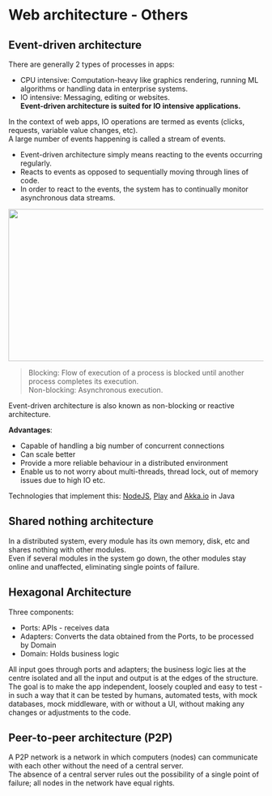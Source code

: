 # Web architecture - Others
## Event-driven architecture
There are generally 2 types of processes in apps: 
- CPU intensive: Computation-heavy like graphics rendering, running ML algorithms or handling data in enterprise systems.
- IO intensive: Messaging, editing or websites.  
**Event-driven architecture is suited for IO intensive applications.**  

In the context of web apps, IO operations are termed as events (clicks, requests, variable value changes, etc).  
A large number of events happening is called a stream of events.  

- Event-driven architecture simply means reacting to the events occurring regularly.  
- Reacts to events as opposed to sequentially moving through lines of code.  
- In order to react to the events, the system has to continually monitor asynchronous data streams.  

<img src="https://user-images.githubusercontent.com/45961072/116735980-e730da00-aa0c-11eb-81d2-9c2a86223ad7.png" height="300px" width="624px"></img>  


> Blocking: Flow of execution of a process is blocked until another process completes its execution.  
> Non-blocking: Asynchronous execution.

Event-driven architecture is also known as non-blocking or reactive architecture.  

**Advantages**:  
- Capable of handling a big number of concurrent connections
- Can scale better
- Provide a more reliable behaviour in a distributed environment
- Enable us to not worry about multi-threads, thread lock, out of memory issues due to high IO etc.

Technologies that implement this: [NodeJS](https://nodejs.org/en/docs/guides/event-loop-timers-and-nexttick/), [Play](https://www.playframework.com/) and [Akka.io](https://akka.io/) in Java  

## Shared nothing architecture
In a distributed system, every module has its own memory, disk, etc and shares nothing with other modules.  
Even if several modules in the system go down, the other modules stay online and unaffected, eliminating single points of failure.  

## Hexagonal Architecture
Three components:
- Ports: APIs - receives data
- Adapters: Converts the data obtained from the Ports, to be processed by Domain
- Domain: Holds business logic

All input goes through ports and adapters; the business logic lies at the centre isolated and all the input and output is at the edges of the structure.  
The goal is to make the app independent, loosely coupled and easy to test - in such a way that it can be tested by humans, automated tests, with mock databases, mock middleware, with or without a UI, without making any changes or adjustments to the code.  

## Peer-to-peer architecture (P2P)
A P2P network is a network in which computers (nodes) can communicate with each other without the need of a central server.  
The absence of a central server rules out the possibility of a single point of failure; all nodes in the network have equal rights.  
